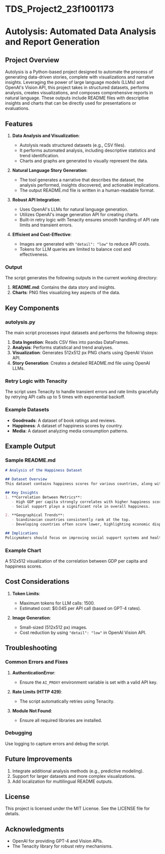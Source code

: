 # TDS_Project2_23f1001173

# Autolysis: Automated Data Analysis and Report Generation

## Project Overview

Autolysis is a Python-based project designed to automate the process of generating data-driven stories, complete with visualizations and narrative insights. Leveraging the power of large language models (LLMs) and OpenAI's Vision API, this project takes in structured datasets, performs analysis, creates visualizations, and composes comprehensive reports in natural language. These outputs include README files with descriptive insights and charts that can be directly used for presentations or evaluations.

## Features

1. **Data Analysis and Visualization**:

   - Autolysis reads structured datasets (e.g., CSV files).
   - It performs automated analysis, including descriptive statistics and trend identification.
   - Charts and graphs are generated to visually represent the data.

2. **Natural Language Story Generation**:

   - The tool generates a narrative that describes the dataset, the analysis performed, insights discovered, and actionable implications.
   - The output README.md file is written in a human-readable format.

3. **Robust API Integration**:

   - Uses OpenAI's LLMs for natural language generation.
   - Utilizes OpenAI's image generation API for creating charts.
   - Built-in retry logic with Tenacity ensures smooth handling of API rate limits and transient errors.

4. **Efficient and Cost-Effective**:

   - Images are generated with `"detail": "low"` to reduce API costs.
   - Tokens for LLM queries are limited to balance cost and effectiveness.

### Output

The script generates the following outputs in the current working directory:

1. **README.md**: Contains the data story and insights.
2. **Charts**: PNG files visualizing key aspects of the data.

## Key Components

### autolysis.py

The main script processes input datasets and performs the following steps:

1. **Data Ingestion**: Reads CSV files into pandas DataFrames.
2. **Analysis**: Performs statistical and trend analyses.
3. **Visualization**: Generates 512x512 px PNG charts using OpenAI Vision API.
4. **Story Generation**: Creates a detailed README.md file using OpenAI LLMs.

### Retry Logic with Tenacity

The script uses Tenacity to handle transient errors and rate limits gracefully by retrying API calls up to 5 times with exponential backoff.

### Example Datasets

- **Goodreads**: A dataset of book ratings and reviews.
- **Happiness**: A dataset of happiness scores by country.
- **Media**: A dataset analyzing media consumption patterns.

## Example Output

### Sample README.md

```markdown
# Analysis of the Happiness Dataset

## Dataset Overview
This dataset contains happiness scores for various countries, along with associated metrics such as GDP per capita, social support, and life expectancy.

## Key Insights
1. **Correlation Between Metrics**:
   - High GDP per capita strongly correlates with higher happiness scores.
   - Social support plays a significant role in overall happiness.

2. **Geographical Trends**:
   - Scandinavian countries consistently rank at the top.
   - Developing countries often score lower, highlighting economic disparities.

## Implications
Policymakers should focus on improving social support systems and healthcare infrastructure to boost happiness levels in low-ranking countries.
```

### Example Chart

A 512x512 visualization of the correlation between GDP per capita and happiness scores.

## Cost Considerations

1. **Token Limits**:

   - Maximum tokens for LLM calls: 1500.
   - Estimated cost: \$0.045 per API call (based on GPT-4 rates).

2. **Image Generation**:

   - Small-sized (512x512 px) images.
   - Cost reduction by using `"detail": "low"` in OpenAI Vision API.

## Troubleshooting

### Common Errors and Fixes

1. **AuthenticationError**:

   - Ensure the `AI_PROXY` environment variable is set with a valid API key.

2. **Rate Limits (HTTP 429)**:

   - The script automatically retries using Tenacity.

3. **Module Not Found**:

   - Ensure all required libraries are installed.

### Debugging

Use logging to capture errors and debug the script.

## Future Improvements

1. Integrate additional analysis methods (e.g., predictive modeling).
2. Support for larger datasets and more complex visualizations.
3. Add localization for multilingual README outputs.

## License

This project is licensed under the MIT License. See the LICENSE file for details.

## Acknowledgments

- OpenAI for providing GPT-4 and Vision APIs.
- The Tenacity library for robust retry mechanisms.

